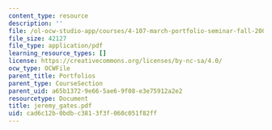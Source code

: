 ```yaml
---
content_type: resource
description: ''
file: /ol-ocw-studio-app/courses/4-107-march-portfolio-seminar-fall-2003/cad6c12b0bdbc3813f3f060c051f82ff_jeremy_gates.pdf
file_size: 42127
file_type: application/pdf
learning_resource_types: []
license: https://creativecommons.org/licenses/by-nc-sa/4.0/
ocw_type: OCWFile
parent_title: Portfolios
parent_type: CourseSection
parent_uid: a65b1372-9e66-5ae6-9f08-e3e75912a2e2
resourcetype: Document
title: jeremy_gates.pdf
uid: cad6c12b-0bdb-c381-3f3f-060c051f82ff
---
```

